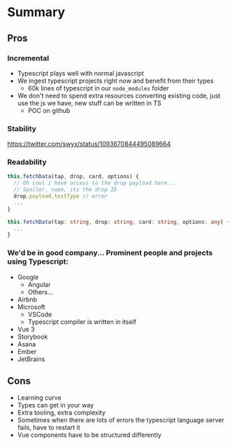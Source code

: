 
# Summary

## Pros

### Incremental

- Typescript plays well with normal javascript
- We ingest typescript projects right now and benefit from their types 
  - 60k lines of typescript in our `node_modules` folder
- We don't need to spend extra resources converting existing code, just use the js we have, new stuff can be written in TS
  - POC on github

### Stability

https://twitter.com/swyx/status/1093670844495089664

### Readability

```js
this.fetchData(tap, drop, card, options) {
  // Oh cool i have access to the drop payload here...
  // Spoiler, nope, its the drop ID
  drop.payload.testType // error
  ...
}
```

```ts
this.fetchData(tap: string, drop: string, card: string, options: any) {
  ...
}
```

### We'd be in good company... Prominent people and projects using Typescript:

- Google
  - Angular
  - Others...
- Airbnb
- Microsoft
  - VSCode
  - Typescript compiler is written in itself
- Vue 3
- Storybook
- Asana
- Ember
- JetBrains

## Cons

- Learning curve
- Types can get in your way
- Extra tooling, extra complexity
- Sometimes when there are lots of errors the typescript language server fails, have to restart it
- Vue components have to be structured differently
